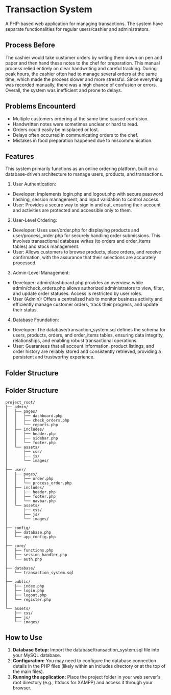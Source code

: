 # Transaction System

A PHP-based web application for managing transactions. The system have separate functionalities for regular users/cashier and administrators.

## Process Before
The cashier would take customer orders by writing them down on pen and paper and then hand these notes to the chef for preparation. This manual process relied entirely on clear handwriting and careful tracking. During peak hours, the cashier often had to manage several orders at the same time, which made the process slower and more stressful. Since everything was recorded manually, there was a high chance of confusion or errors. Overall, the system was inefficient and prone to delays.

## Problems Encounterd
- Multiple customers ordering at the same time caused confusion.
- Handwritten notes were sometimes unclear or hard to read.
- Orders could easily be misplaced or lost.
- Delays often occurred in communicating orders to the chef.
- Mistakes in food preparation happened due to miscommunication.

## Features
This system primarily functions as an online ordering platform, built on a database-driven architecture to manage users, products, and transactions.

1. User Authentication:
*   Developer: Implements login.php and logout.php with secure password hashing, session management, and input validation to control access.
*   User: Provides a secure way to sign in and out, ensuring their account and activities are protected and accessible only to them.

2. User-Level Ordering:
*   Developer: Uses user/order.php for displaying products and user/process_order.php for securely handling order submissions. This involves transactional database writes (to orders and order_items tables) and stock management.
*   User: Allows customers to browse products, place orders, and receive confirmation, with the assurance that their selections are accurately processed.

3. Admin-Level Management:
*   Developer: admin/dashboard.php provides an overview, while admin/check_orders.php allows authorized administrators to view, filter, and update order statuses. Access is restricted by user roles.
*   User (Admin): Offers a centralized hub to monitor business activity and efficiently manage customer orders, track their progress, and update their status.

4. Database Foundation:
*   Developer: The database/transaction_system.sql defines the schema for users, products, orders, and order_items tables, ensuring data integrity, relationships, and enabling robust transactional operations.
*   User: Guarantees that all account information, product listings, and order history are reliably stored and consistently retrieved, providing a persistent and trustworthy experience.

## Folder Structure

## Folder Structure

```text
project_root/
├── admin/
│   ├── pages/
│   │   ├── dashboard.php
│   │   ├── check_orders.php
│   │   └── reports.php
│   ├── includes/
│   │   ├── header.php
│   │   ├── sidebar.php
│   │   └── footer.php
│   └── assets/
│       ├── css/
│       ├── js/
│       └── images/
│
├── user/
│   ├── pages/
│   │   ├── order.php
│   │   └── process_order.php
│   ├── includes/
│   │   ├── header.php
│   │   ├── footer.php
│   │   └── navbar.php
│   └── assets/
│       ├── css/
│       ├── js/
│       └── images/
│
├── config/
│   ├── database.php
│   └── app_config.php
│
├── core/
│   ├── functions.php
│   ├── session_handler.php
│   └── auth.php
│
├── database/
│   └── transaction_system.sql
│
├── public/
│   ├── index.php
│   ├── login.php
│   ├── logout.php
│   └── register.php
│
└── assets/
    ├── css/
    ├── js/
    └── images/
```
## How to Use

1.  **Database Setup:** Import the database/transaction_system.sql file into your MySQL database.
2.  **Configuration:** You may need to configure the database connection details in the PHP files (likely within an includes directory or at the top of the main files).
3.  **Running the application:** Place the project folder in your web server's root directory (e.g., htdocs for XAMPP) and access it through your browser.
